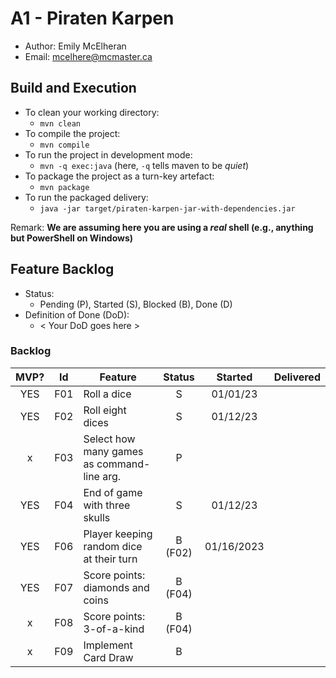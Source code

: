 # A1 - Piraten Karpen

  * Author: Emily McElheran
  * Email: mcelhere@mcmaster.ca

## Build and Execution

  * To clean your working directory:
    * `mvn clean`
  * To compile the project:
    * `mvn compile`
  * To run the project in development mode:
    * `mvn -q exec:java` (here, `-q` tells maven to be _quiet_)
  * To package the project as a turn-key artefact:
    * `mvn package`
  * To run the packaged delivery:
    * `java -jar target/piraten-karpen-jar-with-dependencies.jar` 

Remark: **We are assuming here you are using a _real_ shell (e.g., anything but PowerShell on Windows)**

## Feature Backlog

 * Status: 
   * Pending (P), Started (S), Blocked (B), Done (D)
 * Definition of Done (DoD):
   * < Your DoD goes here >

### Backlog 

| MVP? | Id  | Feature  | Status  |  Started  | Delivered |
| :-:  |:-:  |---       | :-:     | :-:       | :-:       |
| YES   | F01 | Roll a dice |  S | 01/01/23 |  |
| YES   | F02 | Roll eight dices  |  S | 01/12/23  |
| x   | F03 | Select how many games as command-line arg.  |  P  |   |
| YES   | F04 | End of game with three skulls | S | 01/12/23 |  |
| YES   | F06 | Player keeping random dice at their turn | B (F02) | 01/16/2023|  | 
| YES   | F07 | Score points: diamonds and coins | B (F04) | | 
| x   | F08 | Score points: 3-of-a-kind | B (F04) | | 
| x   | F09 | Implement Card Draw | B | |

